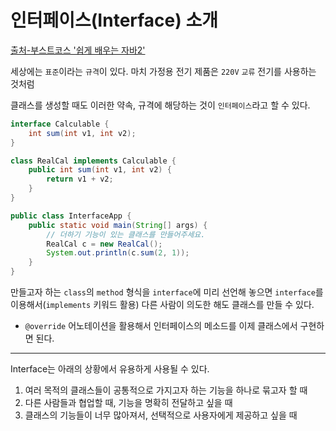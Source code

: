 # 인터페이스(Interface) 소개

[출처-부스트코스 '쉽게 배우는 자바2'](https://www.boostcourse.org/cs128/lecture/264969?isDesc=false)

세상에는 `표준`이라는 `규격`이 있다. 마치 가정용 전기 제품은 `220V` `교류` 전기를 사용하는 것처럼

클래스를 생성할 때도 이러한 약속, 규격에 해당하는 것이 `인터페이스`라고 할 수 있다.

```java
interface Calculable {
	int sum(int v1, int v2);
}

class RealCal implements Calculable {
	public int sum(int v1, int v2) {
		return v1 + v2;
	}
}

public class InterfaceApp {
	public static void main(String[] args) {
		// 더하기 기능이 있는 클래스를 만들어주세요.
		RealCal c = new RealCal();
		System.out.println(c.sum(2, 1));
	}
}
```

만들고자 하는 `class`의 `method` 형식을 `interface`에 미리 선언해 놓으면 `interface`를 이용해서(`implements` 키워드 활용) 다른 사람이 의도한 해도 클래스를 만들 수 있다.

- `@override` 어노테이션을 활용해서 인터페이스의 메소드를 이제 클래스에서 구현하면 된다.

---

Interface는 아래의 상황에서 유용하게 사용될 수 있다.

1. 여러 목적의 클래스들이 공통적으로 가지고자 하는 기능을 하나로 묶고자 할 때
2. 다른 사람들과 협업할 때, 기능을 명확히 전달하고 싶을 때
3. 클래스의 기능들이 너무 많아져서, 선택적으로 사용자에게 제공하고 싶을 때
